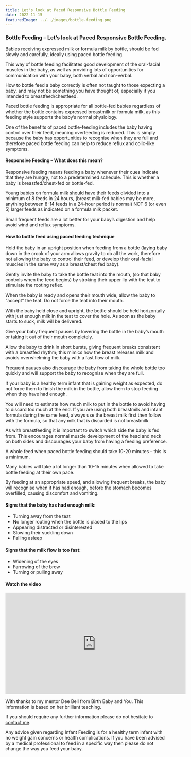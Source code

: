 ```yaml
---
title: Let's look at Paced Responsive Bottle Feeding
date: 2022-11-15
featuredImage: ../../images/bottle-feeding.png
---
```


<h3>Bottle Feeding – Let’s look at Paced Responsive Bottle Feeding.</h3>

Babies receiving expressed milk or formula milk by bottle, should be fed slowly and carefully, ideally using paced bottle feeding. 

This way of bottle feeding facilitates good development of the oral-facial muscles in the baby, as well as providing lots of opportunities for communication with your baby, both verbal and non-verbal. 

How to bottle feed a baby correctly is often not taught to those expecting a baby, and may not be something you have thought of, especially if you intended to breastfeed/chestfeed. 

Paced bottle feeding is appropriate for all bottle-fed babies regardless of whether the bottle contains expressed breastmilk or formula milk, as this feeding style supports the baby’s normal physiology.

One of the benefits of paced bottle-feeding includes the baby having control over their feed, meaning overfeeding is reduced. This is simply because the baby has opportunities to recognise when they are full and therefore paced bottle feeding can help to reduce reflux and colic-like symptoms.

<h4>Responsive Feeding – What does this mean?</h4>

Responsive feeding means feeding a baby whenever their cues indicate that they are hungry, not to a predetermined schedule. This is whether a baby is breastfed/chest-fed or bottle-fed.

Young babies on formula milk should have their feeds divided into a minimum of 8 feeds in 24 hours, (breast milk-fed babies may be more, anything between 8-14 feeds in a 24-hour period is normal) NOT 6 (or even 5) larger feeds as indicated on a formula milk packet.
 
Small frequent feeds are a lot better for your baby’s digestion and help avoid wind and reflux symptoms.

<h4>How to bottle feed using paced feeding technique</h4>

Hold the baby in an upright position when feeding from a bottle (laying baby down in the crook of your arm allows gravity to do all the work, therefore not allowing the baby to control their feed, or develop their oral-facial muscles in the same way as a breast/chest fed baby).

Gently invite the baby to take the bottle teat into the mouth, (so that baby controls when the feed begins) by stroking their upper lip with the teat to stimulate the rooting reflex. 

When the baby is ready and opens their mouth wide, allow the baby to “accept” the teat. 
Do not force the teat into their mouth.

With the baby held close and upright, the bottle should be held horizontally with just enough milk in the teat to cover the hole. As soon as the baby starts to suck, milk will be delivered. 

Give your baby frequent pauses by lowering the bottle in the baby’s mouth or taking it out of their mouth completely. 

Allow the baby to drink in short bursts, giving frequent breaks consistent with a breastfed rhythm; this mimics how the breast releases milk and avoids overwhelming the baby with a fast flow of milk.
 
Frequent pauses also discourage the baby from taking the whole bottle too quickly and will support the baby to recognise when they are full. 

If your baby is a healthy term infant that is gaining weight as expected, do not force them to finish the milk in the bottle, allow them to stop feeding when they have had enough. 

You will need to estimate how much milk to put in the bottle to avoid having to discard too much at the end. If you are using both breastmilk and infant formula during the same feed, always use the breast milk first then follow with the formula, so that any milk that is discarded is not breastmilk.
 
As with breastfeeding it is important to switch which side the baby is fed from. This encourages normal muscle development of the head and neck on both sides and discourages your baby from having a feeding preference.

A whole feed when paced bottle feeding should take 10-20 minutes – this is a minimum. 

Many babies will take a lot longer than 10-15 minutes when allowed to take bottle feeding at their own pace.

By feeding at an appropriate speed, and allowing frequent breaks, the baby will recognise when it has had enough, before the stomach becomes overfilled, causing discomfort and vomiting.

<h4>Signs that the baby has had enough milk:</h4>

- Turning away from the teat
- No longer routing when the bottle is placed to the lips 
- Appearing distracted or disinterested
- Slowing their suckling down
- Falling asleep

<h4>Signs that the milk flow is too fast:</h4>

- Widening of the eyes
- Farrowing of the brow
- Turning or pulling away

#### Watch the video
<div class="videoWrapper">
<iframe width="560" height="315" src="https://www.youtube.com/embed/rB6VXHY8tnA" title="YouTube video player" frameborder="0" allow="accelerometer; autoplay; clipboard-write; encrypted-media; gyroscope; picture-in-picture" allowfullscreen></iframe>
</div>

With thanks to my mentor Dee Bell from Birth Baby and You. This information is based on her brilliant teaching.
 
If you should require any further information please do not hesitate to [contact me](mailto:info@kibworthosteopaths.co.uk).

<div class="disclaimer">
Any advice given regarding Infant Feeding is for a healthy term infant with no weight gain concerns or health complications. If you have been advised by a medical professional to feed in a specific way then please do not change the way you feed your baby.
</div>